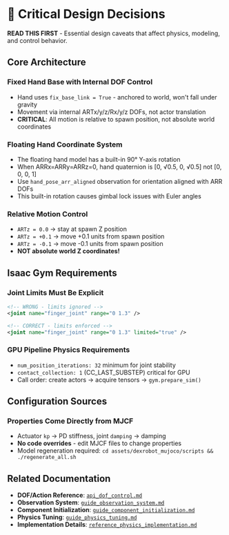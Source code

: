 # 🚨 Critical Design Decisions

**READ THIS FIRST** - Essential design caveats that affect physics, modeling, and control behavior.

## Core Architecture

### Fixed Hand Base with Internal DOF Control
- Hand uses `fix_base_link = True` - anchored to world, won't fall under gravity
- Movement via internal ARTx/y/z/Rx/y/z DOFs, not actor translation
- **CRITICAL**: All motion is relative to spawn position, not absolute world coordinates

### Floating Hand Coordinate System
- The floating hand model has a built-in 90° Y-axis rotation
- When ARRx=ARRy=ARRz=0, hand quaternion is [0, √0.5, 0, √0.5] not [0, 0, 0, 1]
- Use `hand_pose_arr_aligned` observation for orientation aligned with ARR DOFs
- This built-in rotation causes gimbal lock issues with Euler angles

### Relative Motion Control
- `ARTz = 0.0` → stay at spawn Z position
- `ARTz = +0.1` → move +0.1 units from spawn position
- `ARTz = -0.1` → move -0.1 units from spawn position
- **NOT absolute world Z coordinates!**

## Isaac Gym Requirements

### Joint Limits Must Be Explicit
```xml
<!-- WRONG - limits ignored -->
<joint name="finger_joint" range="0 1.3" />

<!-- CORRECT - limits enforced -->
<joint name="finger_joint" range="0 1.3" limited="true" />
```

### GPU Pipeline Physics Requirements
- `num_position_iterations: 32` minimum for joint stability
- `contact_collection: 1` (CC_LAST_SUBSTEP) critical for GPU
- Call order: create actors → acquire tensors → `gym.prepare_sim()`

## Configuration Sources

### Properties Come Directly from MJCF
- Actuator `kp` → PD stiffness, joint `damping` → damping
- **No code overrides** - edit MJCF files to change properties
- Model regeneration required: `cd assets/dexrobot_mujoco/scripts && ./regenerate_all.sh`

## Related Documentation

- **DOF/Action Reference**: [`api_dof_control.md`](api_dof_control.md)
- **Observation System**: [`guide_observation_system.md`](guide_observation_system.md)
- **Component Initialization**: [`guide_component_initialization.md`](guide_component_initialization.md)
- **Physics Tuning**: [`guide_physics_tuning.md`](guide_physics_tuning.md)
- **Implementation Details**: [`reference_physics_implementation.md`](reference_physics_implementation.md)
